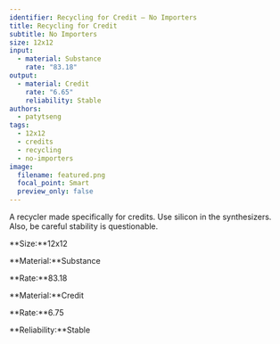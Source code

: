 ```yaml
---
identifier: Recycling for Credit – No Importers
title: Recycling for Credit
subtitle: No Importers
size: 12x12
input:
  - material: Substance
    rate: "83.18"
output:
  - material: Credit
    rate: "6.65"
    reliability: Stable
authors:
  - patytseng
tags:
  - 12x12
  - credits
  - recycling
  - no-importers
image:
  filename: featured.png
  focal_point: Smart
  preview_only: false
---
```

A recycler made specifically for credits. Use silicon in the synthesizers. Also, be careful stability is questionable.

**Size:**12x12

**Material:**Substance

**Rate:**83.18

**Material:**Credit

**Rate:**6.75

**Reliability:**Stable